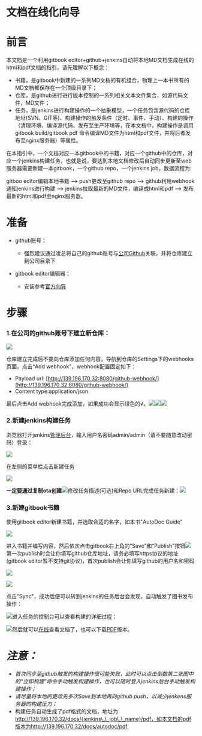 # 文档在线化向导

# 前言

本文档是一个利用gitbook editor+github+jenkins自动将本地MD文档生成在线的html和pdf文档的指引，请先理解以下概念：

* 书籍，是gitbook中新建的一系列MD文档的有机组合，物理上一本书所有的MD文档都保存在一个顶级目录下；
* 仓库，是github进行进行版本控制的一系列相关文本文件集合，如源代码文件，MD文件；
* 任务，是jenkins进行构建操作的一个抽象模型，一个任务包含源代码的仓库地址\(SVN、GIT等\)、构建操作的触发条件（定时、事件、手动）、构建的操作（清理环境、编译源代码、发布至生产环境等，在本文档中，构建操作是调用gitbook build/gitbook pdf 命令编译MD文件为html和pdf文件，并将后者发布至nginx服务器）等属性。

在本指引中，一个文档对应一本gitbook中的书籍，对应一个github中的仓库，对应一个jenkins构建任务，也就是说，要达到本地文档修改后自动同步更新至web服务器需要新建一本gitbook，一个github repo，一个jenkins job，数据流程为:

gitboo editor编辑本地书籍 --&gt; push更改至github repo --&gt; github利用webhook通知jenkins进行构建 --&gt; jenkins拉取最新的MD文件，编译成html和pdf --&gt; 发布最新的html和pdf至nginx服务器。

# 准备

* github账号：

  * 强烈建议通过凌总将自己的github账号与[公司Github](https://github.com/NationalChip)关联，并将仓库建立到公司目录下

* gitbook editor编辑器：

  * 安装参考[官方向导](https://www.gitbook.com/editor)

# 步骤

### 1.在公司的github账号下建立新仓库：

![](/assets/Selection_021.png)

仓库建立完成后不要向仓库添加任何内容，导航到仓库的Settings下的webhooks页面，点击“Add webhook"，webhook配置固定如下：

* Payload url: [http://139.196.170.32:8080/github-webhook/](http://139.196.170.32:8080/github-webhook/)
* Content type:application/json

最后点击Add webhook完成添加，如果成功会显示绿色的√。![](/assets/Selection_022.png)![](/assets/Selection_023.png)![](/assets/Selection_024.png)

### 2.新建jenkins构建任务

浏览器打开jenkins[管理后台](http://139.196.170.32:8080/)，输入用户名密码admin/admin（请不要随意改动密码）登录：

![](/assets/Selection_025.png)

在左侧的菜单栏点击新建任务

![](/assets/Selection_026.png)

**一定要通过复制ota创建**![](/assets/Selection_027.png)修改任务描述\(可选\)和Repo URL完成任务新建：![](/assets/Selection_029.png)

### 3.新建gitbook书籍

使用gitbook editor新建书籍，并选取合适的名字，如本书"AutoDoc Guide"

![](/assets/Selection_019.png)

进入书籍并编写内容，然后依次点击gitbook右上角的”Save"和“Publish"按钮![](/assets/Selection_030.png)第一次publish时会让你填写github仓库地址，请务必填写https协议的地址\(gitbook editor暂不支持git协议\)，首次publish会让你填写github的用户名和密码

![](/assets/Selection_031.png)

![](/assets/Selection_032.png)

点击”Sync"，成功后便可以转到jenkins的任务后台会发现，自动触发了图书发布操作：

![](/assets/Selection_033.png)进入任务的控制台可以查看构建的详细过程：

![](/assets/Selection_035.png)然后就可以[在线](http://139.196.170.32/docs/autodoc/)查看文档了，也可以下载[PDF](http://139.196.170.32/docs/autodoc/pdf)版本。

# _注意：_

* _首次同步至github触发的构建操作很可能失败，此时可以点击倒数第二张图中的“立即构建”命令手动触发构建操作，也可以随时登入jenkins后台手动触发构建操作；_
* _请尽量将本地的更改先多次Save到本地再向github push，以减少jenkens服务器的构建压力；_
* 构建任务自动生成了pdf格式的文档，地址为 http://139.196.170.32/docs/{jenkins\_\_job\_\_name}/pdf，如本文档的pdf版本为http://139.196.170.32/docs/autodoc/pdf



